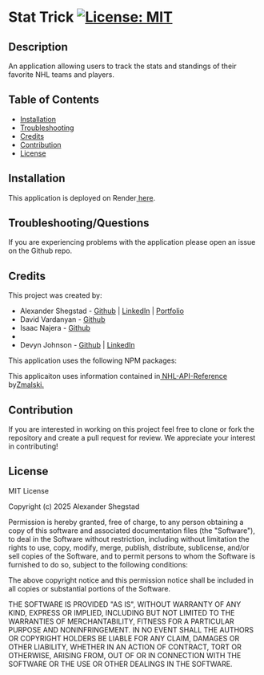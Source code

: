 # Stat Trick [![License: MIT](https://img.shields.io/badge/License-MIT-yellow.svg)](https://opensource.org/licenses/MIT)

## Description
<p>An application allowing users to track the stats and standings of their favorite NHL teams and players.</p>

## Table of Contents

- [Installation](#installation)
- [Troubleshooting](#troubleshooting)
- [Credits](#credits)
- [Contribution](#contribution)
- [License](#license)

## Installation

<p>This application is deployed on Render<a href="#"> here</a>.</p> 

## Troubleshooting/Questions
<p>If you are experiencing problems with the application please open an issue on the Github repo.</p>

## Credits
<p>This project was created by:</p>
<ul>
<li>Alexander Shegstad - <a href="https://github.com/AMShegstad">Github</a> | <a href="https://www.linkedin.com/in/alexander-shegstad/">LinkedIn</a> | <a href="https://alexshegstad.netlify.app/">Portfolio</a></li>
<li>David Vardanyan - <a href="https://github.com/dvard777">Github</a></li>
<li>Isaac Najera - <a href="https://github.com/isaacenajera">Github</a><li>
<li>Devyn Johnson - <a href="https://github.com/DevynJohnson">Github</a> | <a href="https://www.linkedin.com/in/devyn-johnson-a5259213b">LinkedIn</a></li>
</ul>


<p>This application uses the following NPM packages:
<ul>
</ul>
</p>

<p>This applicaiton uses information contained in<a href="https://github.com/Zmalski/NHL-API-Reference"> NHL-API-Reference</a> by<a href="https://github.com/Zmalski">Zmalski.</a>

## Contribution

<p>If you are interested in working on this project feel free to clone or fork the repository and create a pull request for review. We appreciate your interest in contributing! </p>


## License

MIT License

Copyright (c) 2025 Alexander Shegstad

Permission is hereby granted, free of charge, to any person obtaining a copy
of this software and associated documentation files (the "Software"), to deal
in the Software without restriction, including without limitation the rights
to use, copy, modify, merge, publish, distribute, sublicense, and/or sell
copies of the Software, and to permit persons to whom the Software is
furnished to do so, subject to the following conditions:

The above copyright notice and this permission notice shall be included in all
copies or substantial portions of the Software.

THE SOFTWARE IS PROVIDED "AS IS", WITHOUT WARRANTY OF ANY KIND, EXPRESS OR
IMPLIED, INCLUDING BUT NOT LIMITED TO THE WARRANTIES OF MERCHANTABILITY,
FITNESS FOR A PARTICULAR PURPOSE AND NONINFRINGEMENT. IN NO EVENT SHALL THE
AUTHORS OR COPYRIGHT HOLDERS BE LIABLE FOR ANY CLAIM, DAMAGES OR OTHER
LIABILITY, WHETHER IN AN ACTION OF CONTRACT, TORT OR OTHERWISE, ARISING FROM,
OUT OF OR IN CONNECTION WITH THE SOFTWARE OR THE USE OR OTHER DEALINGS IN THE
SOFTWARE.